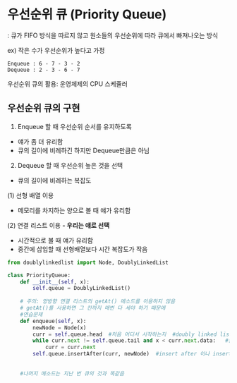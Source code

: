 # 우선순위 큐 (Priority Queue)
: 큐가 FIFO 방식을 따르지 않고 원소들의 우선순위에 따라 큐에서 빠져나오는 방식

ex) 작은 수가 우선순위가 높다고 가정
```
Enqueue : 6 - 7 - 3 - 2
Dequeue : 2 - 3 - 6 - 7
```
우선순위 큐의 활용: 운영체제의 CPU 스케쥴러

## 우선순위 큐의 구현

1. Enqueue 할 때 우선순위 순서를 유지하도록
- 얘가 좀 더 유리함
- 큐의 길이에 비례하긴 하지만 Dequeue만큼은 아님

2. Dequeue 할 때 우선순위 높은 것을 선택
- 큐의 길이에 비례하는 복잡도

(1) 선형 배열 이용
- 메모리를 차지하는 양으로 볼 때 얘가 유리함

(2) 연결 리스트 이용 **- 우리는 얘로 선택**
- 시간적으로 볼 때 얘가 유리함
- 중간에 삽입할 때 선형배열보다 시간 복잡도가 작음

```python
from doublylinkedlist import Node, DoublyLinkedList

class PriorityQueue:
    def __init__(self, x):
        self.queue = DoublyLinkedList()
    
    # 주의: 양방향 연결 리스트의 getAt() 메소드를 이용하지 않음
    # getAt()를 사용하면 그 칸까지 매번 다 세야 하기 때문에
    #연습문제
    def enqueue(self, x):
        newNode = Node(x)
        curr = self.queue.head  #처음 어디서 시작하는지  #doubly linked list라서 head가 있음
        while curr.next != self.queue.tail and x < curr.next.data:   #끝을 만나지 않는 동안  #우선순위를 비교하는 조건
            curr = curr.next
        self.queue.insertAfter(curr, newNode)  #insert after 이나 insert before 일 것 # 어느 위치에 삽입?
    
    
    #나머지 메소드는 지난 번 큐의 것과 똑같음
```
